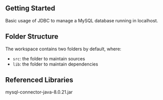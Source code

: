 ## Getting Started

Basic usage of JDBC to manage a MySQL database running in localhost.

## Folder Structure

The workspace contains two folders by default, where:

- `src`: the folder to maintain sources
- `lib`: the folder to maintain dependencies

## Referenced Libraries
mysql-connector-java-8.0.21.jar
